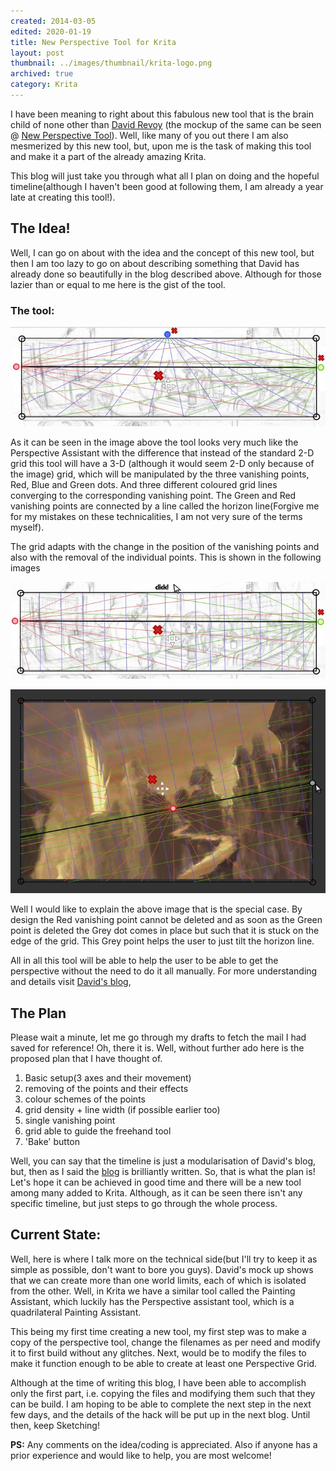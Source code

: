 ```yaml
---
created: 2014-03-05
edited: 2020-01-19
title: New Perspective Tool for Krita
layout: post
thumbnail: ../images/thumbnail/krita-logo.png
archived: true
category: Krita
---
```


I have been meaning to right about this fabulous new tool that is the brain child of none other than [David Revoy](davidrevoy.com) (the mockup of the same can be seen @ [New Perspective Tool](https://davidrevoy.com/article159/design-ideas-for-a-new-krita-perspective-tool)). Well, like many of you out there I am also mesmerized by this new tool, but, upon me is the task of making this tool and make it a part of the already amazing Krita.

This blog will just take you through what all I plan on doing and the hopeful timeline(although I haven't been good at following them, I am already a year late at creating this tool!).

## The Idea!

Well, I can go on about with the idea and the concept of this new tool, but then I am too lazy to go on about describing something that David has already done so beautifully in the blog described above. Although for those lazier than or equal to me here is the gist of the tool.

### The tool:

![](../images/krita-perspective-images-design.jpg)

As it can be seen in the image above the tool looks very much like the Perspective Assistant with the difference that instead of the standard 2-D grid this tool will have a 3-D (although it would seem 2-D only because of the image) grid, which will be manipulated by the three vanishing points, Red, Blue and Green dots. And three different coloured grid lines converging to the corresponding vanishing point. The Green and Red vanishing points are connected by a line called the horizon line(Forgive me for my mistakes on these technicalities, I am not very sure of the terms myself).

The grid adapts with the change in the position of the vanishing points and also with the removal of the individual points. This is shown in the following images

![](../images/krita-perspective-images-design-remove-point.jpg)

![Image showing a single vanishing point](../images/krita-perspective-images-design-single-point.jpg)

Well I would like to explain the above image that is the special case. By design the Red vanishing point cannot be deleted and as soon as the Green point is deleted the Grey dot comes in place but such that it is stuck on the edge of the grid. This Grey point helps the user to just tilt the horizon line.

All in all this tool will be able to help the user to be able to get the perspective without the need to do it all manually. For more understanding and details visit [David's blog](https://www.davidrevoy.com/article159/design-ideas-for-a-new-krita-perspective-tool),

## The Plan

Please wait a minute, let me go through my drafts to fetch the mail I had saved for reference! Oh, there it is. Well, without further ado here is the proposed plan that I have thought of.

1. Basic setup(3 axes and their movement)
2. removing of the points and their effects
3. colour schemes of the points
4. grid density + line width (if possible earlier too)
5. single vanishing point
6. grid able to guide the freehand tool
7. 'Bake' button

Well, you can say that the timeline is just a modularisation of David's blog, but, then as I said the [blog](https://davidrevoy.com/article159/design-ideas-for-a-new-krita-perspective-tool) is brilliantly written. So, that is what the plan is! Let's hope it can be achieved in good time and there will be a new tool among many added to Krita. Although, as it can be seen there isn't any specific timeline, but just steps to go through the whole process.

## Current State:

Well, here is where I talk more on the technical side(but I'll try to keep it as simple as possible, don't want to bore you guys). David's mock up shows that we can create more than one world limits, each of which is isolated from the other. Well, in Krita we have a similar tool called the Painting Assistant, which luckily has the Perspective assistant tool, which is a quadrilateral Painting Assistant.

This being my first time creating a new tool, my first step was to make a copy of the perspective tool, change the filenames as per need and modify it to first build without any glitches. Next, would be to modify the files to make it function enough to be able to create at least one Perspective Grid.

Although at the time of writing this blog, I have been able to accomplish only the first part, i.e. copying the files and modifying them such that they can be build. I am hoping to be able to complete the next step in the next few days, and the details of the hack will be put up in the next blog. Until then, keep Sketching!

**PS:** Any comments on the idea/coding is appreciated. Also if anyone has a prior experience and would like to help, you are most welcome!
